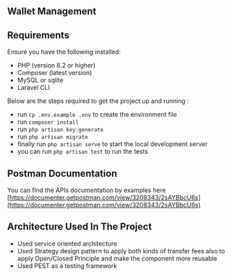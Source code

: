 ## Wallet Management

## Requirements

Ensure you have the following installed:
- PHP (version 8.2 or higher)
- Composer (latest version)
- MySQL or sqlite
- Laravel CLI

Below are the steps required to get the project up and running :

- run `cp .env.example .env` to create the environment file
- run `composer install`
- run `php artisan key:generate`
- run `php artisan migrate`
- finally run `php artisan serve` to start the local development server
- you can run `php artisan test` to run the tests

## Postman Documentation

You can find the APIs documentation by examples here [https://documenter.getpostman.com/view/3208343/2sAYBbcU6s](https://documenter.getpostman.com/view/3208343/2sAYBbcU6s)


## Architecture Used In The Project
- Used service oriented architecture
- Used Strategy design pattern to apply both kinds of transfer fees also to apply Open/Closed Principle and make the component more reusable
- Used PEST as a testing framework
